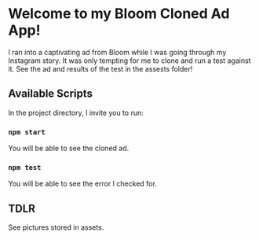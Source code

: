 # Welcome to my Bloom Cloned Ad App!
I ran into a captivating ad from Bloom while I was going through my Instagram story. It was only tempting for me to clone and run a test against it. 
See the ad and results of the test in the assests folder!

## Available Scripts

In the project directory, I invite you to run:
### `npm start`
You will be able to see the cloned ad.

### `npm test`
You will be able to see the error I checked for. 

## TDLR
See pictures stored in assets.
